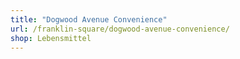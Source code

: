 ```yaml
---
title: "Dogwood Avenue Convenience"
url: /franklin-square/dogwood-avenue-convenience/
shop: Lebensmittel
---
```

